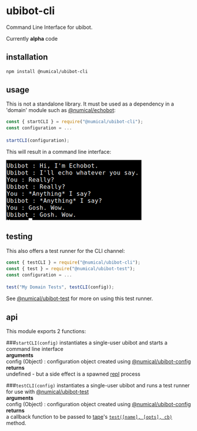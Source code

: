 # ubibot-cli
Command Line Interface for ubibot.

Currently **alpha** code 

## installation
```bash
npm install @numical/ubibot-cli
```

## usage
This is not a standalone library.
It must be used as a dependency in a 'domain' module such as [@numical/echobot](../echobot/README.md):
```javascript
const { startCLI } = require("@numical/ubibot-cli");
const configuration = ...

startCLI(configuration);
```
This will result in a command line interface:

![CI screenshot](./docs/cli-screenshot.png)

## testing
This also offers a test runner for the CLI channel:
```javascript
const { testCLI } = require("@numical/ubibot-cli");
const { test } = require("@numical/ubibot-test");
const configuration = ...

test("My Domain Tests", testCLI(config));

```
See [@numical/ubibot-test](../ubibot-test/README.md) for more on using this test runner.

## api
This module exports 2 functions:

###```startCLI(config)```
instantiates a single-user ubibot and starts a command line interface  
__arguments__  
config (Object) : configuration object created using [@numical/ubibot-config](packages/ubibot-config/README.md)  
__returns__  
undefined - but a side effect is a spawned [repl](https://en.wikipedia.org/wiki/Read%E2%80%93eval%E2%80%93print_loop) process


###```testCLI(config)```
instantiates a single-user ubibot and runs a test runner for use with [@numical/ubibot-test](packages/ubibot-test/README.md)  
__arguments__  
config (Object) : configuration object created using [@numical/ubibot-config](packages/ubibot-config/README.md)  
__returns__  
a callback function to be passed to [tape](https://www.npmjs.com/package/tape)'s [```test([name], [opts], cb)```](https://www.npmjs.com/package/tape#testname-opts-cb) method.




